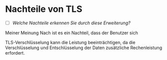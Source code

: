# Nachteile von TLS
- [ ] *Welche Nachteile erkennen Sie durch diese Erweiterung?*

Meiner Meinung Nach ist es ein Nachteil, dass der Benutzer sich

TLS-Verschlüsselung kann die Leistung beeinträchtigen, da die Verschlüsselung und Entschlüsselung der Daten zusätzliche Rechenleistung erfordert. 